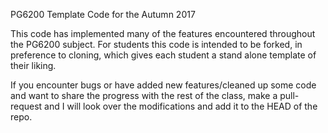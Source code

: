 PG6200 Template Code for the Autumn 2017

This code has implemented many of the features encountered throughout the PG6200 subject.
For students this code is intended to be forked, in preference to cloning, which gives each student a stand alone template of their liking.

If you encounter bugs or have added new features/cleaned up some code and want to share the progress with the rest of the class, make a pull-request and I will look over the modifications and add it to the HEAD of the repo.